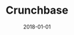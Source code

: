 ---
layout: site
title: "Crunchbase"
date: 2018-01-01
categories: [news-weather]
version: 5.1.0
major: 5
minor: 1
patch: 0
slug: crunchbase
link: http://www.crunchbase.com/
permalink: /sites/:slug
---